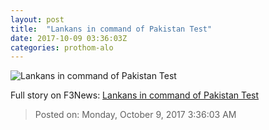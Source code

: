 ```yaml
---
layout: post
title:  "Lankans in command of Pakistan Test"
date: 2017-10-09 03:36:03Z
categories: prothom-alo
---
```


![Lankans in command of Pakistan Test](http://en.prothom-alo.com/contents/cache/images/1200x630x1/uploads/media/2017/10/09/7d3e5d8572a41f8d9e63b66d777e4cdf-Lankans-thm.jpg?jadewits_media_id=151537)




Full story on F3News: [Lankans in command of Pakistan Test](http://www.f3nws.com/n/tqXnjE)

> Posted on: Monday, October 9, 2017 3:36:03 AM
